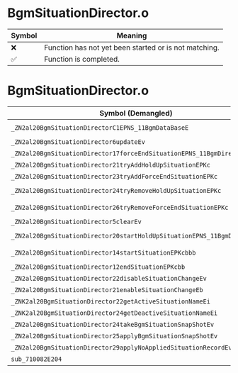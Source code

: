# BgmSituationDirector.o
| Symbol | Meaning 
| ------------- | ------------- 
| :x: | Function has not yet been started or is not matching. 
| :white_check_mark: | Function is completed. 


# BgmSituationDirector.o
| Symbol (Demangled) | Symbol (Mangled) | Decompiled? |
| ------------- |  ------------- | ------------- |
| `_ZN2al20BgmSituationDirectorC1EPNS_11BgmDataBaseE` | `al::BgmSituationDirector::BgmSituationDirector(al::BgmDataBase *)` | :white_check_mark: |
| `_ZN2al20BgmSituationDirector6updateEv` | `al::BgmSituationDirector::update(void)` | :white_check_mark: |
| `_ZN2al20BgmSituationDirector17forceEndSituationEPNS_11BgmDirectorE` | `al::BgmSituationDirector::forceEndSituation(al::BgmDirector *)` | :white_check_mark: |
| `_ZN2al20BgmSituationDirector21tryAddHoldUpSituationEPKc` | `al::BgmSituationDirector::tryAddHoldUpSituation(char const*)` | :white_check_mark: |
| `_ZN2al20BgmSituationDirector23tryAddForceEndSituationEPKc` | `al::BgmSituationDirector::tryAddForceEndSituation(char const*)` | :white_check_mark: |
| `_ZN2al20BgmSituationDirector24tryRemoveHoldUpSituationEPKc` | `al::BgmSituationDirector::tryRemoveHoldUpSituation(char const*)` | :white_check_mark: |
| `_ZN2al20BgmSituationDirector26tryRemoveForceEndSituationEPKc` | `al::BgmSituationDirector::tryRemoveForceEndSituation(char const*)` | :white_check_mark: |
| `_ZN2al20BgmSituationDirector5clearEv` | `al::BgmSituationDirector::clear(void)` | :white_check_mark: |
| `_ZN2al20BgmSituationDirector20startHoldUpSituationEPNS_11BgmDirectorE` | `al::BgmSituationDirector::startHoldUpSituation(al::BgmDirector *)` | :white_check_mark: |
| `_ZN2al20BgmSituationDirector14startSituationEPKcbbb` | `al::BgmSituationDirector::startSituation(char const*,bool,bool,bool)` | :white_check_mark: |
| `_ZN2al20BgmSituationDirector12endSituationEPKcbb` | `al::BgmSituationDirector::endSituation(char const*,bool,bool)` | :white_check_mark: |
| `_ZN2al20BgmSituationDirector22disableSituationChangeEv` | `al::BgmSituationDirector::disableSituationChange(void)` | :white_check_mark: |
| `_ZN2al20BgmSituationDirector21enableSituationChangeEb` | `al::BgmSituationDirector::enableSituationChange(bool)` | :white_check_mark: |
| `_ZNK2al20BgmSituationDirector22getActiveSituationNameEi` | `al::BgmSituationDirector::getActiveSituationName(int)const` | :white_check_mark: |
| `_ZNK2al20BgmSituationDirector24getDeactiveSituationNameEi` | `al::BgmSituationDirector::getDeactiveSituationName(int)const` | :white_check_mark: |
| `_ZN2al20BgmSituationDirector24takeBgmSituationSnapShotEv` | `al::BgmSituationDirector::takeBgmSituationSnapShot(void)` | :white_check_mark: |
| `_ZN2al20BgmSituationDirector25applyBgmSituationSnapShotEv` | `al::BgmSituationDirector::applyBgmSituationSnapShot(void)` | :white_check_mark: |
| `_ZN2al20BgmSituationDirector29applyNoAppliedSituationRecordEv` | `al::BgmSituationDirector::applyNoAppliedSituationRecord(void)` | :white_check_mark: |
| `sub_710082E204` | `` | :white_check_mark: |
